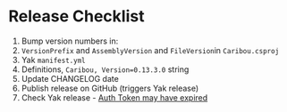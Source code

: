 # Release Checklist

1. Bump version numbers in:
  1. `VersionPrefix` and `AssemblyVersion` and `FileVersion`in `Caribou.csproj`
  2. Yak `manifest.yml`
  3. Definitions, `Caribou, Version=0.13.3.0` string
2. Update CHANGELOG date
3. Publish release on GitHub (triggers Yak release)
4. Check Yak release - [Auth Token may have expired](https://discourse.mcneel.com/t/github-action-to-yak/120815)